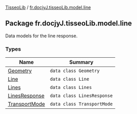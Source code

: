 [TisseoLib](../index.md) / [fr.docjyJ.tisseoLib.model.line](./index.md)

## Package fr.docjyJ.tisseoLib.model.line

Data models for the line response.

### Types

| Name | Summary |
|---|---|
| [Geometry](-geometry/index.md) | `data class Geometry` |
| [Line](-line/index.md) | `data class Line` |
| [Lines](-lines/index.md) | `data class Lines` |
| [LinesResponse](-lines-response/index.md) | `data class LinesResponse` |
| [TransportMode](-transport-mode/index.md) | `data class TransportMode` |
